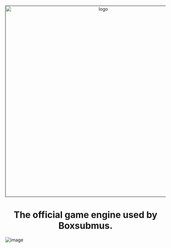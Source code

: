 <p align="center">
    <a href="" target="_blank">
        <img src="https://raw.githubusercontent.com/Starpelly/Tickflow/main/Branding/Logo.png" alt="logo" width="600px"/>
    </a>
<p/>
<h1 align="center">The official game engine used by Boxsubmus.</h1>

![image](https://user-images.githubusercontent.com/24588691/155840390-7c132a64-c329-41f0-a438-4bcceb8cca6b.png)
